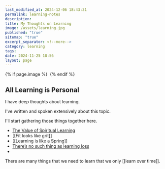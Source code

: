 ```yaml
---
last_modified_at: 2024-12-06 18:43:31
permalink: learning-notes
description: 
title: My Thoughts on Learning
image: /assets/learning.jpg
published: "true"
sitemap: "true"
excerpt_separator: <!--more-->
category: learning
tags: 
date: 2024-11-25 18:56
layout: page
---
```



{% if page.image %} <img src="{{ page.image }}" alt=""> {% endif %}

## All Learning is Personal

I have deep thoughts about learning. 

I've written and spoken extensively about this topic. 

I'll start gathering those things together here. 

- [The Value of Spiritual Learning](https://jethro.site/2023/10/09/the-value-of-spiritual-learning/)
- [[Fit looks like grit]]
- [[Learning is like a Spring]]
- [There’s no such thing as learning loss](https://jethro.site/learning/2021/03/05/What-Learning-Looks-Like/)
- 

There are many things that we need to learn that we only [[learn over time]]. 
